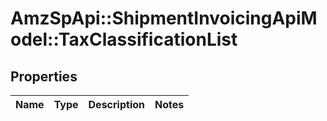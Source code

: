 # AmzSpApi::ShipmentInvoicingApiModel::TaxClassificationList

## Properties
Name | Type | Description | Notes
------------ | ------------- | ------------- | -------------


